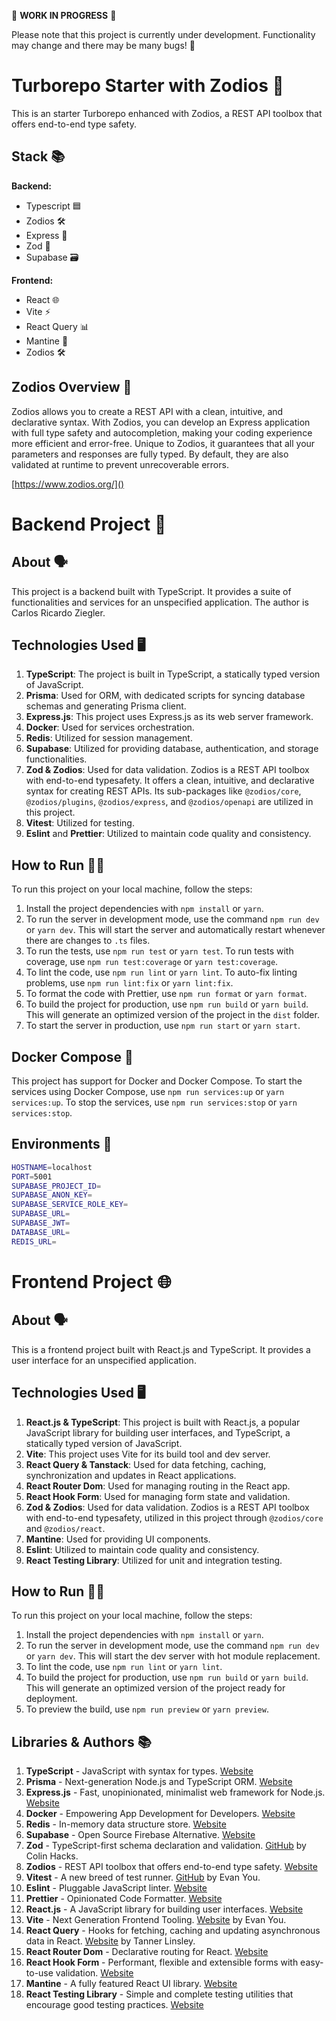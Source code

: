 🚧 **WORK IN PROGRESS** 🚧

Please note that this project is currently under development. Functionality may change and there may be many bugs! 🐜

# Turborepo Starter with Zodios 🧰

This is an starter Turborepo enhanced with Zodios, a REST API toolbox that offers end-to-end type safety.

## Stack 📚

**Backend:**

- Typescript 🟦
- Zodios 🛠️
- Express 🚆
- Zod 📝
- Supabase 🗃️

**Frontend:**

- React 🌐
- Vite ⚡
- React Query 📊
- Mantine 🎨
- Zodios 🛠️

## Zodios Overview 🎯

Zodios allows you to create a REST API with a clean, intuitive, and declarative syntax. With Zodios, you can develop an Express application with full type safety and autocompletion, making your coding experience more efficient and error-free. Unique to Zodios, it guarantees that all your parameters and responses are fully typed. By default, they are also validated at runtime to prevent unrecoverable errors.

[https://www.zodios.org/]()

# Backend Project 🔧

## About 🗣️

This project is a backend built with TypeScript. It provides a suite of functionalities and services for an unspecified application. The author is Carlos Ricardo Ziegler.

## Technologies Used 🖥️

1. **TypeScript**: The project is built in TypeScript, a statically typed version of JavaScript.
2. **Prisma**: Used for ORM, with dedicated scripts for syncing database schemas and generating Prisma client.
3. **Express.js**: This project uses Express.js as its web server framework.
4. **Docker**: Used for services orchestration.
5. **Redis**: Utilized for session management.
6. **Supabase**: Utilized for providing database, authentication, and storage functionalities.
7. **Zod & Zodios**: Used for data validation. Zodios is a REST API toolbox with end-to-end typesafety. It offers a clean, intuitive, and declarative syntax for creating REST APIs. Its sub-packages like `@zodios/core`, `@zodios/plugins`, `@zodios/express`, and `@zodios/openapi` are utilized in this project.
8. **Vitest**: Utilized for testing.
9. **Eslint** and **Prettier**: Utilized to maintain code quality and consistency.

## How to Run 🏃‍♀️

To run this project on your local machine, follow the steps:

1. Install the project dependencies with `npm install` or `yarn`.
2. To run the server in development mode, use the command `npm run dev` or `yarn dev`. This will start the server and automatically restart whenever there are changes to `.ts` files.
3. To run the tests, use `npm run test` or `yarn test`. To run tests with coverage, use `npm run test:coverage` or `yarn test:coverage`.
4. To lint the code, use `npm run lint` or `yarn lint`. To auto-fix linting problems, use `npm run lint:fix` or `yarn lint:fix`.
5. To format the code with Prettier, use `npm run format` or `yarn format`.
6. To build the project for production, use `npm run build` or `yarn build`. This will generate an optimized version of the project in the `dist` folder.
7. To start the server in production, use `npm run start` or `yarn start`.

## Docker Compose 🐳

This project has support for Docker and Docker Compose. To start the services using Docker Compose, use `npm run services:up` or `yarn services:up`. To stop the services, use `npm run services:stop` or `yarn services:stop`.

## Environments 🌳

```sh
HOSTNAME=localhost
PORT=5001
SUPABASE_PROJECT_ID=
SUPABASE_ANON_KEY=
SUPABASE_SERVICE_ROLE_KEY=
SUPABASE_URL=
SUPABASE_JWT=
DATABASE_URL=
REDIS_URL=

```

# Frontend Project 🌐

## About 🗣️

This is a frontend project built with React.js and TypeScript. It provides a user interface for an unspecified application.

## Technologies Used 🖥️

1. **React.js & TypeScript**: This project is built with React.js, a popular JavaScript library for building user interfaces, and TypeScript, a statically typed version of JavaScript.
2. **Vite**: This project uses Vite for its build tool and dev server.
3. **React Query & Tanstack**: Used for data fetching, caching, synchronization and updates in React applications.
4. **React Router Dom**: Used for managing routing in the React app.
5. **React Hook Form**: Used for managing form state and validation.
6. **Zod & Zodios**: Used for data validation. Zodios is a REST API toolbox with end-to-end typesafety, utilized in this project through `@zodios/core` and `@zodios/react`.
7. **Mantine**: Used for providing UI components.
8. **Eslint**: Utilized to maintain code quality and consistency.
9. **React Testing Library**: Utilized for unit and integration testing.

## How to Run 🏃‍♀️

To run this project on your local machine, follow the steps:

1. Install the project dependencies with `npm install` or `yarn`.
2. To run the server in development mode, use the command `npm run dev` or `yarn dev`. This will start the dev server with hot module replacement.
3. To lint the code, use `npm run lint` or `yarn lint`.
4. To build the project for production, use `npm run build` or `yarn build`. This will generate an optimized version of the project ready for deployment.
5. To preview the build, use `npm run preview` or `yarn preview`.

## Libraries & Authors 📚

1. **TypeScript** - JavaScript with syntax for types. [Website](https://www.typescriptlang.org/)
2. **Prisma** - Next-generation Node.js and TypeScript ORM. [Website](https://www.prisma.io/)
3. **Express.js** - Fast, unopinionated, minimalist web framework for Node.js. [Website](https://expressjs.com/)
4. **Docker** - Empowering App Development for Developers. [Website](https://www.docker.com/)
5. **Redis** - In-memory data structure store. [Website](https://redis.io/)
6. **Supabase** - Open Source Firebase Alternative. [Website](https://supabase.io/)
7. **Zod** - TypeScript-first schema declaration and validation. [GitHub](https://github.com/colinhacks/zod) by Colin Hacks.
8. **Zodios** - REST API toolbox that offers end-to-end type safety. [Website](https://www.zodios.org/)
9. **Vitest** - A new breed of test runner. [GitHub](https://github.com/vitest-dev/vitest) by Evan You.
10. **Eslint** - Pluggable JavaScript linter. [Website](https://eslint.org/)
11. **Prettier** - Opinionated Code Formatter. [Website](https://prettier.io/)
12. **React.js** - A JavaScript library for building user interfaces. [Website](https://reactjs.org/)
13. **Vite** - Next Generation Frontend Tooling. [Website](https://vitejs.dev/) by Evan You.
14. **React Query** - Hooks for fetching, caching and updating asynchronous data in React. [Website](https://react-query.tanstack.com/) by Tanner Linsley.
15. **React Router Dom** - Declarative routing for React. [Website](https://reactrouter.com/)
16. **React Hook Form** - Performant, flexible and extensible forms with easy-to-use validation. [Website](https://react-hook-form.com/)
17. **Mantine** - A fully featured React UI library. [Website](https://mantine.dev/)
18. **React Testing Library** - Simple and complete testing utilities that encourage good testing practices. [Website](https://testing-library.com/docs/react-testing-library/intro/)
